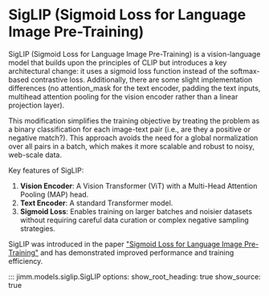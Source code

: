 # SigLIP (Sigmoid Loss for Language Image Pre-Training)

SigLIP (Sigmoid Loss for Language Image Pre-Training) is a vision-language model that builds upon the principles of CLIP but introduces a key architectural change: it uses a sigmoid loss function instead of the softmax-based contrastive loss. Additionally, there are some slight implementation differences (no attention_mask for the text encoder, padding the text inputs, multihead attention pooling for the vision encoder rather than a linear projection layer).

This modification simplifies the training objective by treating the problem as a binary classification for each image-text pair (i.e., are they a positive or negative match?). This approach avoids the need for a global normalization over all pairs in a batch, which makes it more scalable and robust to noisy, web-scale data.

Key features of SigLIP:
1.  **Vision Encoder**: A Vision Transformer (ViT) with a Multi-Head Attention Pooling (MAP) head.
2.  **Text Encoder**: A standard Transformer model.
3.  **Sigmoid Loss**: Enables training on larger batches and noisier datasets without requiring careful data curation or complex negative sampling strategies.

SigLIP was introduced in the paper ["Sigmoid Loss for Language Image Pre-Training"](https://arxiv.org/abs/2303.15343) and has demonstrated improved performance and training efficiency.

::: jimm.models.siglip.SigLIP
    options:
        show_root_heading: true
        show_source: true
